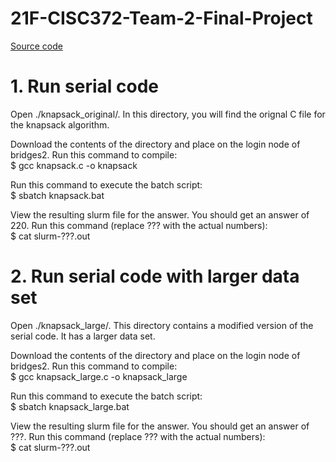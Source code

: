 # 21F-CISC372-Team-2-Final-Project
[Source code](https://www.geeksforgeeks.org/0-1-knapsack-problem-dp-10/)

# 1. Run serial code
Open ./knapsack_original/. In this directory, you will find the orignal C file for the knapsack algorithm.

Download the contents of the directory and place on the login node of bridges2. Run this command to compile:  
$ gcc knapsack.c -o knapsack

Run this command to execute the batch script:  
$ sbatch knapsack.bat

View the resulting slurm file for the answer. You should get an answer of 220. Run this command (replace ??? with the actual numbers):  
$ cat slurm-???.out

# 2. Run serial code with larger data set
Open ./knapsack_large/. This directory contains a modified version of the serial code. It has a larger data set.

Download the contents of the directory and place on the login node of bridges2. Run this command to compile:  
$ gcc knapsack_large.c -o knapsack_large

Run this command to execute the batch script:  
$ sbatch knapsack_large.bat

View the resulting slurm file for the answer. You should get an answer of ???. Run this command (replace ??? with the actual numbers):  
$ cat slurm-???.out